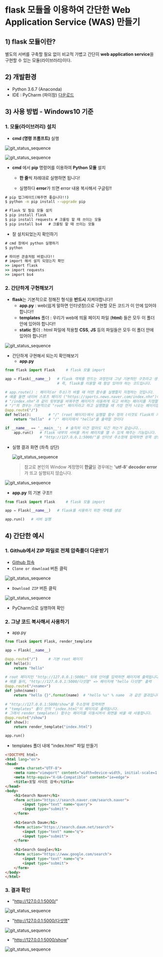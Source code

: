 # flask 모듈을 이용하여 간단한 Web Application Service (WAS) 만들기



## 1) flask 모듈이란?

별도의 서버를 구축할 필요 없이 비교적 가볍고 간단히 **web application service**을 구현할 수 있는 모듈(라이브러리)이다.



## 2) 개발환경

- Python 3.6.7 (Anaconda)
- IDE : PyCharm (파이참)   [다운로드](https://www.jetbrains.com/pycharm/download/#section=windows)



## 3) 사용 방법 - Windows10 기준

### 1. 모듈(라이브러리) 설치

- **cmd (명령 프롬프트)** 실행

![git_status_sequence](img/begin_cmd.png)

![git_status_sequence](img/cmd.png)

- **cmd** 에서 **pip** 명령어를 이용하여 **Python 모듈** 설치
  - **한 줄**씩 차례대로 실행하면 됩니다!

  - 실행하다 **error**가 뜨면 error 내용 복사해서 구글링!!

```cmd
# pip 업그레이드(해주면 좋습니다!!)
$ python -m pip install --upgrade pip

# Flask 및 필요 모듈 설치
$ pip install flask
$ pip install requests # 크롤링 할 때 쓰이는 모듈
$ pip install bs4	# 크롤링 할 때 쓰이는 모듈
```

- 잘 설치되었는지 확인하기

```cmd
# cmd 창에서 python 실행하기
$ python

# 파이썬 콘솔처럼 바뀝니다!!
# import 해서 설치 되었는지 확인
>> import flask
>> import requests
>> import bs4
```



### 2. 간단하게 구현해보기

- **flask**는 기본적으로 정해진 형식을 **반드시** 지켜야합니다!!
  - **app.py** : web(쉽게 말하면 인터넷창)으로 구현할 모든 코드가 이 안에 있어야 합니다!!
  - **templates** 폴더 : 우리가 web에 띄울 페이지 파일 (**html**) 들은 모두 이 폴더 안에 있어야 합니다!!
  - **static** 폴더 : html 파일에 적용할 **CSS**, **JS** 등의 파일들은 모두 이 폴더 안에 있어야 합니다!!

![git_status_sequence](img/basic_form.png)

- 간단하게 구현해서 되는지 확인해보기
  - **app.py**

```python
from flask import Flask		# flask 모듈 import

app = Flask(__name__)	# flask 객체를 만드는 과정인데 그냥 기본적인 구조라고 생각하면 됩니다.
						# 즉, flask를 이용할 때 항상 있어야 하는 코드입니다.

# app.route() : 페이지(or 주소)가 바뀔 때 어떤 함수를 실행할지 지정하는 것입니다.
# 예를 들면 네이버 스포츠 페이지 ("https://sports.news.naver.com/index.nhn")에서
# "/index.nhn"과 같이 뒷부분을 바꿔주면 페이지가 이동하게 되고 바뀌는 페이지를 지정할 주소를 정해주는 것입니다.
# "/"의 경우는 기본적으로 "root" 페이지라고 하고 실행했을 때 가장 먼저 나오는 페이지입니다.
@app.route("/")	
def hello():		# "/" (root 페이지)에서 실행할 함수 정의 (이것도 flask의 기본 틀입니다.)
    return "hello"	# "/" 페이지에서 "hello"를 출력할 것이다

if __name__ == '__main__':	# 솔직히 이건 없어도 되긴 하는거 같습니다..
    app.run()	# flask 내부의 서버를 켜서 페이지를 열 수 있게 해주는 기능입니다.
    			# "http://127.0.0.1:5000/"을 인터넷 주소창에 입력하면 왼쪽 상단에 "hello"가 출력됩니다.
```

- 실행 결과 화면 (좌측 상단)

  ![git_status_sequence](img/hello.png)

  > 참고로 본인의 Window 계정명이 **한글**일 경우에는 **'utf-8' decoder error**가 뜨고 실행되지 않습니다.

![git_status_sequence](img/decode_error.png)



- **app.py** 의 기본 구조!!

```python
from flask import Flask		# flask 모듈 import

app = Flask(__name__)	# flask를 사용하기 위한 객체를 생성

app.run()	# 서버 실행
```



## 4) 간단한 예시

### 1. Github에서 ZIP 파일로 전체 압축폴더 다운받기

- [Github 접속](https://github.com/statKim/Webproject-with-flask)
- `Clone or download` 버튼 클릭

![git_status_sequence](img/gitcapture1.png)

- `Download ZIP` 버튼 클릭

![git_status_sequence](img/gitcapture2.png)

- PyCharm으로 실행하여 확인



### 2. 그냥 코드 복사해서 사용하기

- app.py

```python
from flask import Flask, render_template

app = Flask(__name__)

@app.route("/")		# 기본 root 페이지
def hello():
    return "hello"
    
# root 페이지인 "http://127.0.0.1:5000/" 뒤에 단어를 입력하면 페이지에 출력됩니다.
# 예를 들어, "http://127.0.0.1:5000/다섯명" => 페이지에 "hello 다섯명" 출력
@app.route("/<name>")
def john(name):
    return "hello {}".format(name)	# "hello %s" % name  과 같은 결과입니다!!
    
# "http://127.0.0.1:5000/show"를 주소창에 입력하면
# "templates" 폴더 안의 "index.html"이 페이지로 출력됩니다.
# 그래서 render_template() 함수는 페이지를 이동시켜서 화면을 바꿀 때 사용합니다.
@app.route("/show")
def show():
    return render_template("index.html")

app.run()
```

- templates 폴더 내에 "index.html" 파일 만들기

```html
<!DOCTYPE html>
<html lang="en">
<head>
    <meta charset="UTF-8">
    <meta name="viewport" content="width=device-width, initial-scale=1.0">
    <meta http-equiv="X-UA-Compatible" content="ie=edge">
    <title>포털 사이트 검색</title>
</head>
<body>
    <h1>Search Naver</h1>
    <form action="https://search.naver.com/search.naver">
        <input type="text" name="query">
        <input type="submit">
    </form>
    
    <h1>Search Daum</h1>
    <form action="https://search.daum.net/search">
        <input type="text" name="q">
        <input type="submit">
    </form>
    
    <h1>Search Google</h1>
    <form action="https://www.google.com/search">
        <input type="text" name="q">
        <input type="submit">
    </form>
</body>
</html>
```



### 3. 결과 확인

- "http://127.0.0.1:5000/"

![git_status_sequence](img/hello.png)

- "http://127.0.0.1:5000/다섯명"

![git_status_sequence](img/hello2.png)

- "http://127.0.0.1:5000/show"

![git_status_sequence](img/show.png)